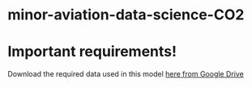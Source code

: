 # minor-aviation-data-science-CO2
# Important requirements!
Download the required data used in this model [here from Google Drive](https://drive.google.com/drive/folders/1oBrVexQekYNggfCjdyjd2hbH9aQRx-6M?usp=sharing)
